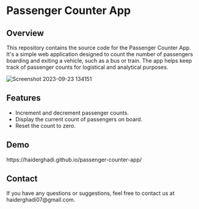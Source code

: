 <!DOCTYPE html>
<html>
<head>
</head>
<body>

<h1>Passenger Counter App</h1>

<h2>Overview</h2>

<p>This repository contains the source code for the Passenger Counter App. It's a simple web application designed to count the number of passengers boarding and exiting a vehicle, such as a bus or train. The app helps keep track of passenger counts for logistical and analytical purposes.</p>

![Screenshot 2023-09-23 134151](https://github.com/Haiderghadi/passenger-counter-app/assets/130603999/ef73c242-1cfc-470d-9fba-cecab698143a)

<h2>Features</h2>

<ul>
    <li>Increment and decrement passenger counts.</li>
    <li>Display the current count of passengers on board.</li>
    <li>Reset the count to zero.</li>
</ul>

<h2>Demo</h2>

<p>https://haiderghadi.github.io/passenger-counter-app/</p>

<h2>Contact</h2>

<p>If you have any questions or suggestions, feel free to contact us at haiderghadi07@gmail.com.</p>
</body>
</html>
